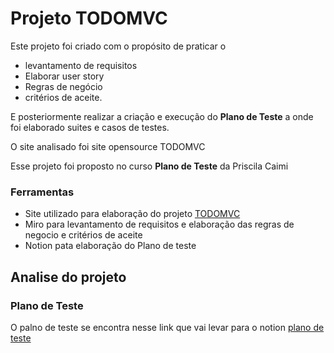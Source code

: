 # Projeto TODOMVC

Este projeto foi criado com o propósito de praticar o

- levantamento de requisitos
- Elaborar user story
- Regras de negócio
- critérios de aceite.

E posteriormente realizar a criação e execução do **Plano de Teste** a onde foi elaborado suites e casos de testes.

O site analisado foi site opensource TODOMVC

Esse projeto foi proposto no curso **Plano de Teste** da Priscila Caimi

### Ferramentas

- Site utilizado para elaboração do projeto [TODOMVC](https://todomvc.com/examples/react/#/)
  [](!./img/site_todomvc.png)
- Miro para levantamento de requisitos e elaboração das regras de negocio e critérios de aceite
- Notion pata elaboração do Plano de teste

## Analise do projeto

[](!./img/func_01_analise.png)

### Plano de Teste

O palno de teste se encontra nesse link que vai levar para o notion [plano de teste](https://www.notion.so/Plano-de-Teste-TODOMVC-Q1-2023-915cbbab8afe45d3817aae781a2d0a83?pvs=4)

[](!./img/ref_apresentacao_pl_teste.png)
